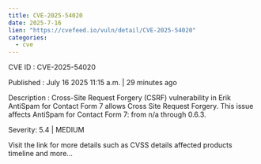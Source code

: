 ```yaml
--- 
title: CVE-2025-54020
date: 2025-7-16
lien: "https://cvefeed.io/vuln/detail/CVE-2025-54020"
categories:
  - cve
---
```


CVE ID : CVE-2025-54020

Published :  July 16
2025
11:15 a.m. | 29 minutes ago

Description : Cross-Site Request Forgery (CSRF) vulnerability in Erik AntiSpam for Contact Form 7 allows Cross Site Request Forgery. This issue affects AntiSpam for Contact Form 7: from n/a through 0.6.3.

Severity: 5.4 | MEDIUM

Visit the link for more details
such as CVSS details
affected products
timeline
and more...
